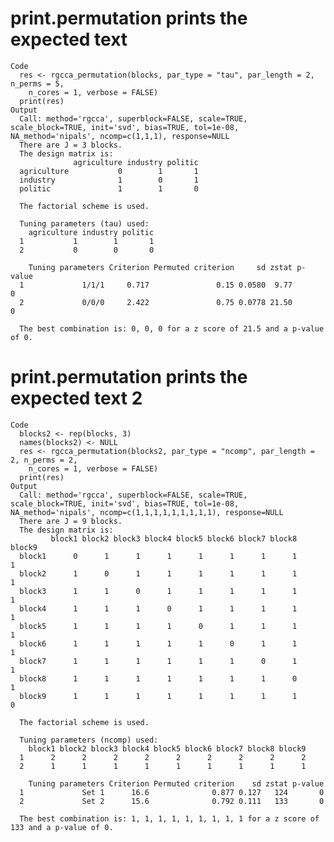 # print.permutation prints the expected text

    Code
      res <- rgcca_permutation(blocks, par_type = "tau", par_length = 2, n_perms = 5,
        n_cores = 1, verbose = FALSE)
      print(res)
    Output
      Call: method='rgcca', superblock=FALSE, scale=TRUE, scale_block=TRUE, init='svd', bias=TRUE, tol=1e-08, NA_method='nipals', ncomp=c(1,1,1), response=NULL 
      There are J = 3 blocks.
      The design matrix is:
                  agriculture industry politic
      agriculture           0        1       1
      industry              1        0       1
      politic               1        1       0
      
      The factorial scheme is used.
      
      Tuning parameters (tau) used: 
        agriculture industry politic
      1           1        1       1
      2           0        0       0
      
        Tuning parameters Criterion Permuted criterion     sd zstat p-value
      1             1/1/1     0.717               0.15 0.0580  9.77       0
      2             0/0/0     2.422               0.75 0.0778 21.50       0
      
      The best combination is: 0, 0, 0 for a z score of 21.5 and a p-value of 0.

# print.permutation prints the expected text 2

    Code
      blocks2 <- rep(blocks, 3)
      names(blocks2) <- NULL
      res <- rgcca_permutation(blocks2, par_type = "ncomp", par_length = 2, n_perms = 2,
        n_cores = 1, verbose = FALSE)
      print(res)
    Output
      Call: method='rgcca', superblock=FALSE, scale=TRUE, scale_block=TRUE, init='svd', bias=TRUE, tol=1e-08, NA_method='nipals', ncomp=c(1,1,1,1,1,1,1,1,1), response=NULL 
      There are J = 9 blocks.
      The design matrix is:
             block1 block2 block3 block4 block5 block6 block7 block8 block9
      block1      0      1      1      1      1      1      1      1      1
      block2      1      0      1      1      1      1      1      1      1
      block3      1      1      0      1      1      1      1      1      1
      block4      1      1      1      0      1      1      1      1      1
      block5      1      1      1      1      0      1      1      1      1
      block6      1      1      1      1      1      0      1      1      1
      block7      1      1      1      1      1      1      0      1      1
      block8      1      1      1      1      1      1      1      0      1
      block9      1      1      1      1      1      1      1      1      0
      
      The factorial scheme is used.
      
      Tuning parameters (ncomp) used: 
        block1 block2 block3 block4 block5 block6 block7 block8 block9
      1      2      2      2      2      2      2      2      2      2
      2      1      1      1      1      1      1      1      1      1
      
        Tuning parameters Criterion Permuted criterion    sd zstat p-value
      1             Set 1      16.6              0.877 0.127   124       0
      2             Set 2      15.6              0.792 0.111   133       0
      
      The best combination is: 1, 1, 1, 1, 1, 1, 1, 1, 1 for a z score of 133 and a p-value of 0.

